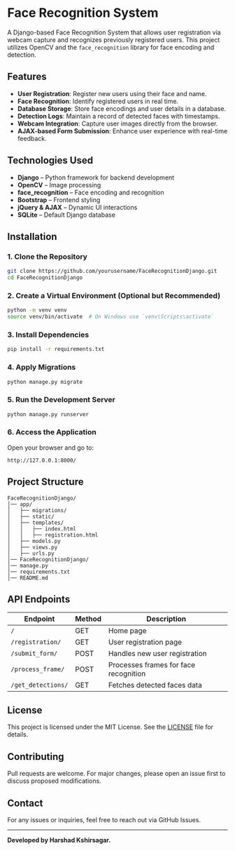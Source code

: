 # Face Recognition System

A Django-based Face Recognition System that allows user registration via webcam capture and recognizes previously registered users. This project utilizes OpenCV and the `face_recognition` library for face encoding and detection.

## Features

- **User Registration**: Register new users using their face and name.
- **Face Recognition**: Identify registered users in real time.
- **Database Storage**: Store face encodings and user details in a database.
- **Detection Logs**: Maintain a record of detected faces with timestamps.
- **Webcam Integration**: Capture user images directly from the browser.
- **AJAX-based Form Submission**: Enhance user experience with real-time feedback.

## Technologies Used

- **Django** – Python framework for backend development
- **OpenCV** – Image processing
- **face_recognition** – Face encoding and recognition
- **Bootstrap** – Frontend styling
- **jQuery & AJAX** – Dynamic UI interactions
- **SQLite** – Default Django database

## Installation

### 1. Clone the Repository

```bash
git clone https://github.com/yourusername/FaceRecognitionDjango.git
cd FaceRecognitionDjango
```

### 2. Create a Virtual Environment (Optional but Recommended)

```bash
python -m venv venv
source venv/bin/activate  # On Windows use `venv\Scripts\activate`
```

### 3. Install Dependencies

```bash
pip install -r requirements.txt
```

### 4. Apply Migrations

```bash
python manage.py migrate
```

### 5. Run the Development Server

```bash
python manage.py runserver
```

### 6. Access the Application

Open your browser and go to:

```
http://127.0.0.1:8000/
```

## Project Structure

```
FaceRecognitionDjango/
│── app/
│   ├── migrations/
│   ├── static/
│   ├── templates/
│   │   ├── index.html
│   │   ├── registration.html
│   ├── models.py
│   ├── views.py
│   ├── urls.py
│── FaceRecognitionDjango/
│── manage.py
│── requirements.txt
│── README.md
```

## API Endpoints

| Endpoint           | Method | Description                           |
|-------------------|--------|---------------------------------------|
| `/`               | GET    | Home page                            |
| `/registration/`  | GET    | User registration page               |
| `/submit_form/`   | POST   | Handles new user registration        |
| `/process_frame/` | POST   | Processes frames for face recognition |
| `/get_detections/` | GET    | Fetches detected faces data          |

## License

This project is licensed under the MIT License. See the [LICENSE](LICENSE) file for details.

## Contributing

Pull requests are welcome. For major changes, please open an issue first to discuss proposed modifications.

## Contact

For any issues or inquiries, feel free to reach out via GitHub Issues.

---

**Developed by Harshad Kshirsagar.**

